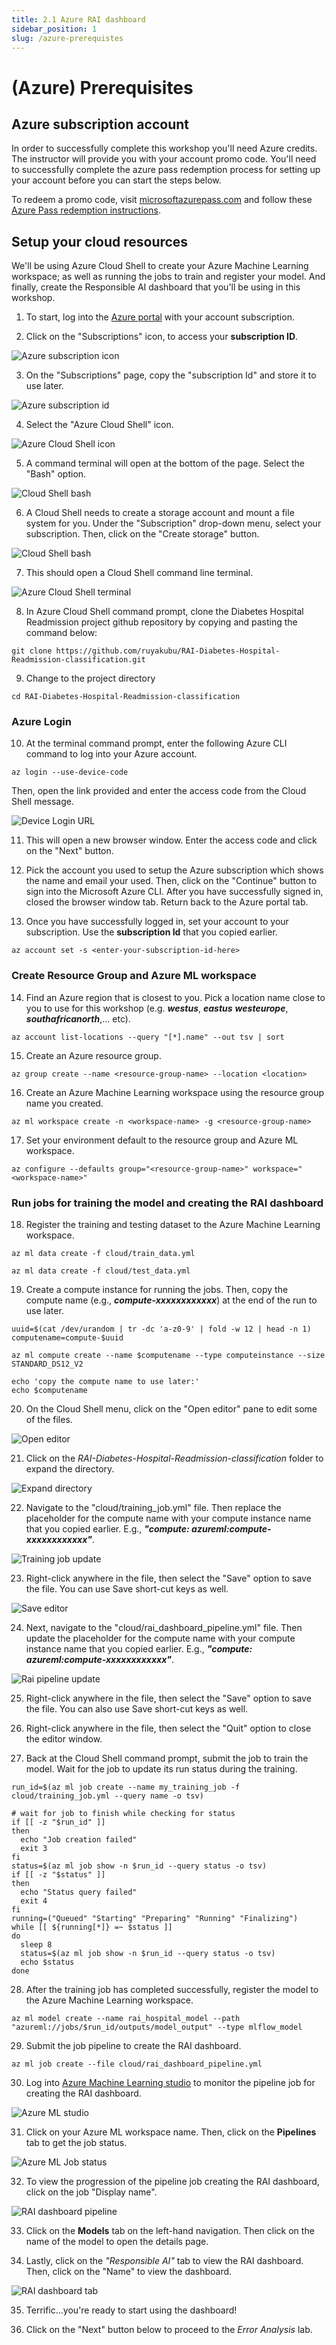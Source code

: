 ```yaml
---
title: 2.1 Azure RAI dashboard
sidebar_position: 1
slug: /azure-prerequistes
---
```


# (Azure) Prerequisites

## Azure subscription account

In order to successfully complete this workshop you'll need Azure credits.  The instructor will provide you with your account promo code.  You'll need to successfully complete the azure pass redemption process for setting up your account before you can start the steps below.

To redeem a promo code, visit [microsoftazurepass.com](https://www.microsoftazurepass.com/) and follow these [Azure Pass redemption instructions](https://www.microsoftazurepass.com/Home/HowTo).

## Setup your cloud resources

We'll be using Azure Cloud Shell to create your Azure Machine Learning workspace; as well as running the jobs to train and register your model. And finally, create the Responsible AI dashboard that you'll be using in this workshop.  

1. To start, log into the [Azure portal](http://portal.azure.com/) with your account subscription.

2. Click on the "Subscriptions" icon, to access your **subscription ID**.

![Azure subscription icon](/img/tutorial/azure-subscriptions.png "Azure subscription icon")

3. On the "Subscriptions" page, copy the "subscription Id" and store it to use later.

![Azure subscription id](/img/tutorial/azure-subscriptions-copy.png "Azure subscription id")

4. Select the "Azure Cloud Shell" icon.  

![Azure Cloud Shell icon](/img/tutorial/azure-cloud-shell.png "Azure Cloud Shell icon")

5. A command terminal will open at the bottom of the page.  Select the "Bash" option.

![Cloud Shell bash](/img/tutorial/cloud-shell-bash.png "Cloud Shell bash")	

6. A Cloud Shell needs to create a storage account and mount a file system for you.  Under the "Subscription" drop-down menu, select your subscription.  Then, click on the "Create storage" button.

![Cloud Shell bash](/img/tutorial/cloud-shell-create-storage.png "Cloud Shell bash")	

7. This should open a Cloud Shell command line terminal.

![Azure Cloud Shell terminal](/img/tutorial/cloud-shell-terminal.png "Azure Cloud Shell terminal")	

8. In Azure Cloud Shell command prompt, clone the Diabetes Hospital Readmission project github repository by copying and pasting the command below:
```shell
git clone https://github.com/ruyakubu/RAI-Diabetes-Hospital-Readmission-classification.git
```
9. Change to the project directory
```shell
cd RAI-Diabetes-Hospital-Readmission-classification
```

### Azure Login

10. At the terminal command prompt, enter the following Azure CLI command to log into your Azure account. 

```shell
az login --use-device-code
```
Then, open the link provided and enter the access code from the Cloud Shell message.

![Device Login URL](/img/tutorial/device-login-url.png "Device Login URL")	

11. This will open a new browser window.  Enter the access code and click on the "Next" button.

12.  Pick the account you used to setup the Azure subscription which shows the name and email your used. Then, click on the "Continue" button to sign into the Microsoft Azure CLI.  After you have successfully signed in, closed the browser window tab.  Return back to the Azure portal tab.

13. Once you have successfully logged in, set your account to your subscription.  Use the **subscription Id** that you copied earlier.
```shell
az account set -s <enter-your-subscription-id-here>
```
### Create Resource Group and Azure ML workspace

14.  Find an Azure region that is closest to you. Pick a location name close to you to use for this workshop (e.g. ***westus***,  ***eastus*** ***westeurope***, ***southafricanorth***,... etc).  
```shell
az account list-locations --query "[*].name" --out tsv | sort
```
15. Create an Azure resource group.  
```shell
az group create --name <resource-group-name> --location <location>
```
16. Create an Azure Machine Learning workspace using the resource group name you created.
```shell
az ml workspace create -n <workspace-name> -g <resource-group-name>
```
17. Set your environment default to the resource group and Azure ML workspace.
```shell
az configure --defaults group="<resource-group-name>" workspace="<workspace-name>"
```

###  Run jobs for training the model and creating the RAI dashboard

18. Register the training and testing dataset to the Azure Machine Learning workspace.
```shell
az ml data create -f cloud/train_data.yml

az ml data create -f cloud/test_data.yml
```

19. Create a compute instance for running the jobs.  Then, copy the compute name (e.g., ***compute-xxxxxxxxxxxx***) at the end of the run to use later.
```shell
uuid=$(cat /dev/urandom | tr -dc 'a-z0-9' | fold -w 12 | head -n 1)
computename=compute-$uuid

az ml compute create --name $computename --type computeinstance --size STANDARD_DS12_V2

echo 'copy the compute name to use later:' 
echo $computename
```

20. On the Cloud Shell menu, click on the "Open editor" pane to edit some of the files.

![Open editor](/img/tutorial/open-editor.png "Open editor")	

21. Click on the *RAI-Diabetes-Hospital-Readmission-classification* folder to expand the directory.

![Expand directory](/img/tutorial/expand-project-directory.png "Expand directory")	

22. Navigate to the "cloud/training_job.yml" file.  Then replace the placeholder for the compute name with your compute instance name that you copied earlier.  E.g., ***"compute: azureml:compute-xxxxxxxxxxxx"***.

![Training job update](/img/tutorial/training-job-compute-update.png "training job update")	

23. Right-click anywhere in the file, then select the "Save" option to save the file.  You can use Save short-cut keys as well.

![Save editor](/img/tutorial/save-open-editor.png "Save edit")	

24. Next, navigate to the "cloud/rai_dashboard_pipeline.yml" file.  Then update the placeholder for the compute name with your compute instance name that you copied earlier.  E.g., ***"compute: azureml:compute-xxxxxxxxxxxx"***.

![Rai pipeline update](/img/tutorial/rai-pipeline-compute-update.png "Rai pipeline update")	

25. Right-click anywhere in the file, then select the "Save" option to save the file.  You can also use Save short-cut keys as well.

26. Right-click anywhere in the file, then select the "Quit" option to close the editor window.

27. Back at the Cloud Shell command prompt, submit the job to train the model.  Wait for the job to update its run status during the training.

```shell
run_id=$(az ml job create --name my_training_job -f cloud/training_job.yml --query name -o tsv)

# wait for job to finish while checking for status
if [[ -z "$run_id" ]]
then
  echo "Job creation failed"
  exit 3
fi
status=$(az ml job show -n $run_id --query status -o tsv)
if [[ -z "$status" ]]
then
  echo "Status query failed"
  exit 4
fi
running=("Queued" "Starting" "Preparing" "Running" "Finalizing")
while [[ ${running[*]} =~ $status ]]
do
  sleep 8 
  status=$(az ml job show -n $run_id --query status -o tsv)
  echo $status
done
```

28. After the training job has completed successfully, register the model to the Azure Machine Learning workspace.
```shell
az ml model create --name rai_hospital_model --path "azureml://jobs/$run_id/outputs/model_output" --type mlflow_model
```

29. Submit the job pipeline to create the RAI dashboard.
```shell
az ml job create --file cloud/rai_dashboard_pipeline.yml
```

30.  Log into [Azure Machine Learning studio](https://ml.azure.com) to monitor the pipeline job for creating the RAI dashboard.  

![Azure ML studio](/img/tutorial/azureml-studio.png "Azure ML studio page")

31.  Click on your Azure ML workspace name.  Then, click on the **Pipelines** tab to get the job status.

![Azure ML Job status](/img/tutorial/azureml_jobs_page.png "Azure ML job status page")	

32.  To view the progression of the pipeline job creating the RAI dashboard, click on the job "Display name". 

![RAI dashboard pipeline](/img/tutorial/rai_dashboard_pipeline.png "RAI dashboard pipeline")	

33.  Click on the **Models** tab on the left-hand navigation.  Then click on the name of the model to open the details page.

34.  Lastly, click on the *"Responsible AI"* tab to view the RAI dashboard.  Then, click on the "Name" to view the dashboard.

![RAI dashboard tab](/img/tutorial/rai-dashboard-tab.png "RAI dashboard tab")	

35. Terrific...you're ready to start using the dashboard!  

36. Click on the "Next" button below to proceed to the *Error Analysis* lab.
